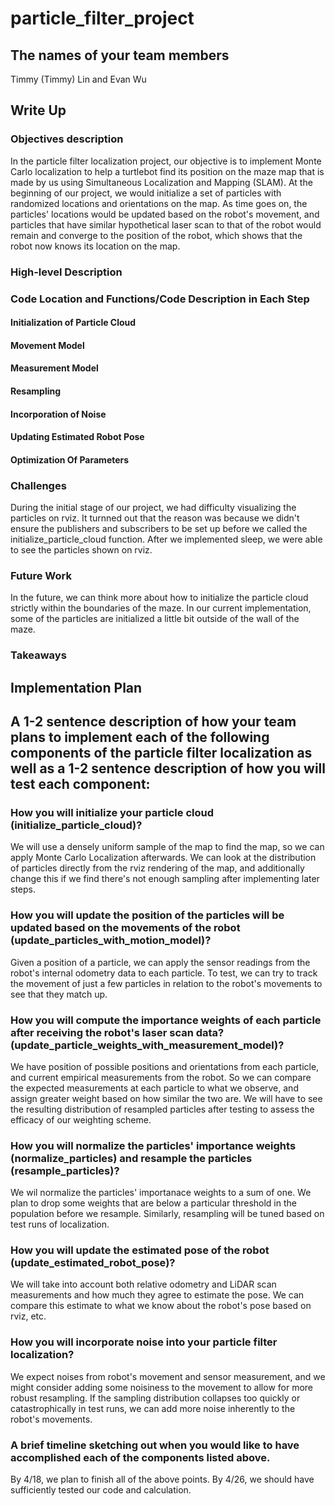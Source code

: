 # particle_filter_project

## The names of your team members
Timmy (Timmy) Lin and Evan Wu

## Write Up

### Objectives description
In the particle filter localization project, our objective is to implement Monte Carlo localization to help a turtlebot find its position on the maze map that is made by us using Simultaneous Localization and Mapping (SLAM). At the beginning of our project, we would initialize a set of particles with randomized locations and orientations on the map. As time goes on, the particles' locations would be updated based on the robot's movement, and particles that have similar hypothetical laser scan to that of the robot would remain and converge to the position of the robot, which shows that the robot now knows its location on the map.

### High-level Description
### Code Location and Functions/Code Description in Each Step
#### Initialization of Particle Cloud
#### Movement Model
#### Measurement Model
#### Resampling
#### Incorporation of Noise
#### Updating Estimated Robot Pose
#### Optimization Of Parameters

### Challenges
During the initial stage of our project, we had difficulty visualizing the particles on rviz. It turnned out that the reason was because we didn't ensure the publishers and subscribers to be set up before we called the initialize_particle_cloud function. After we implemented sleep, we were able to see the particles shown on rviz.

### Future Work 
In the future, we can think more about how to initialize the particle cloud strictly within the boundaries of the maze. In our current implementation, some of the particles are initialized a little bit outside of the wall of the maze.


### Takeaways

## Implementation Plan
## A 1-2 sentence description of how your team plans to implement each of the following components of the particle filter localization as well as a 1-2 sentence description of how you will test each component:
 
### How you will initialize your particle cloud (initialize_particle_cloud)?
We will use a densely uniform sample of the map to find the map, so we can apply Monte Carlo Localization afterwards. We can look at the distribution of particles directly from the rviz rendering of the map, and additionally change this if we find there's not enough sampling after implementing later steps. 

### How you will update the position of the particles will be updated based on the movements of the robot (update_particles_with_motion_model)?
Given a position of a particle, we can apply the sensor readings from the robot's internal odometry data to each particle. To test, we can try to track the movement of just a few particles in relation to the robot's movements to see that they match up. 

### How you will compute the importance weights of each particle after receiving the robot's laser scan data?(update_particle_weights_with_measurement_model)?
We have position of possible positions and orientations from each particle, and current empirical measurements from the robot. So we can compare the expected measurements at each particle to what we observe, and assign greater weight based on how similar the two are. We will have to see the resulting distribution of resampled particles after testing to assess the efficacy of our weighting scheme. 

### How you will normalize the particles' importance weights (normalize_particles) and resample the particles (resample_particles)?
We wil normalize the particles' importanace weights to a sum of one. We plan to drop some weights that are below a particular threshold in the population before we resample. Similarly, resampling will be tuned based on test runs of localization. 

### How you will update the estimated pose of the robot (update_estimated_robot_pose)?
We will take into account both relative odometry and LiDAR scan measurements and how much they agree to estimate the pose. We can compare this estimate to what we know about the robot's pose based on rviz, etc. 

### How you will incorporate noise into your particle filter localization?
We expect noises from robot's movement and sensor measurement, and we might consider adding some noisiness to the movement to allow for more robust resampling. If the sampling distribution collapses too quickly or catastrophically in test runs, we can add more noise inherently to the robot's movements. 

### A brief timeline sketching out when you would like to have accomplished each of the components listed above.
By 4/18, we plan to finish all of the above points. By 4/26, we should have sufficiently tested our code and calculation.
